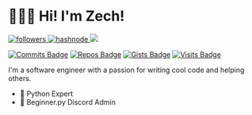 # 🙋🏻‍♂️ Hi! I'm Zech!

<a href="https://twitter.com/ZechCodes">
    <img alt="followers" title="Follow me on Twitter" src="https://img.shields.io/badge/-Twitter-1DA1F2?style=for-the-badge&logo=twitter&logoColor=white&labelColor=0081D2&color=1DA1F2"/>
</a>
<!-- <a href="https://www.youtube.com/channel/UC6-iUsH8cOQ2GxGLyIVcw-Q">
    <img alt="youtube" title="YouTube" src="https://img.shields.io/badge/-YouTube-red?style=for-the-badge&logo=youtube&logoColor=white&labelColor=CF0000&color=FF0000"/>
</a> -->
<a href="https://www.youtube.com/channel/UC6-iUsH8cOQ2GxGLyIVcw-Q">
    <img alt="hashnode" title="Zech.codes on Hashnode" src="https://img.shields.io/badge/-Hashnode-red?style=for-the-badge&logo=hashnode&logoColor=white&labelColor=1049e7&color=2962ff"/>
</a>
<a href="https://discord.gg/sfHykntuGy" alt="Beginner.py Discord Server">
    <img src="https://img.shields.io/badge/-Discord-5865F2?style=for-the-badge&logoColor=white&logo=discord&labelColor=4855E2"/>
</a>

[![Commits Badge](https://badges.pufler.dev/commits/monthly/ZechCodes?style=flat-square&color=3377ff)](https://github.com/ZechCodes)
[![Repos Badge](https://badges.pufler.dev/repos/ZechCodes?style=flat-square&color=3377ff)](https://github.com/ZechCodes?tab=repositories)
[![Gists Badge](https://badges.pufler.dev/gists/ZechCodes?style=flat-square&color=3377ff)](https://gist.github.com/ZechCodes)
[![Visits Badge](https://badges.pufler.dev/visits/ZechCodes/ZechCodes?style=flat-square&color=3377ff)](https://github.com/ZechCodes)

I'm a software engineer with a passion for writing cool code and helping others.

- 🐍 Python Expert
- 💬 Beginner.py Discord Admin
